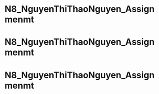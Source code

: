 # N8_NguyenThiThaoNguyen_Assignmenmt
# N8_NguyenThiThaoNguyen_Assignmenmt
# N8_NguyenThiThaoNguyen_Assignmenmt
